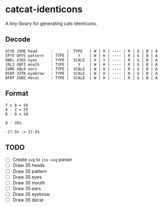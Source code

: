 # catcat-identicons
A tiny library for generating cats identicons.

## Decode
```
GCYE JSME head      : ____ |  TYPE   | W | H | ---- | R | G | B | A
EP7V QFFS pattern   : TYPE |    Y    | W | H | ---- | R | G | B | A
6WEL X3QS eyes      : TYPE |  SCALE  | X | Y | ---- | R | G | B | A
JRL3 OQFI mouth     : TYPE |    Y    | W | H | ---- | R | G | B | A
Z4MG XQL6 ears      : TYPE |  SCALE  | W | H | ---- | R | G | B | A
R56P 33TK eyebrow   : TYPE |  SCALE  | W | H | ---- | R | G | B | A
BFBT 2GNZ decal     : TYPE |  SCALE  | W | H | ---- | R | G | B | A
```

## Format
```
7 x 8 = 56
A - Z = 25
0 - 9 = 10

0 - 35%

-17.5% -> 17.5%
```

## TODO
- [ ] Create `svg` to `jsx-svg` parser
- [ ] Draw 35 heads
- [ ] Draw 35 pattern
- [ ] Draw 35 eyes
- [ ] Draw 35 mouth
- [ ] Draw 35 ears
- [ ] Draw 35 eyebrow
- [ ] Draw 35 decal
